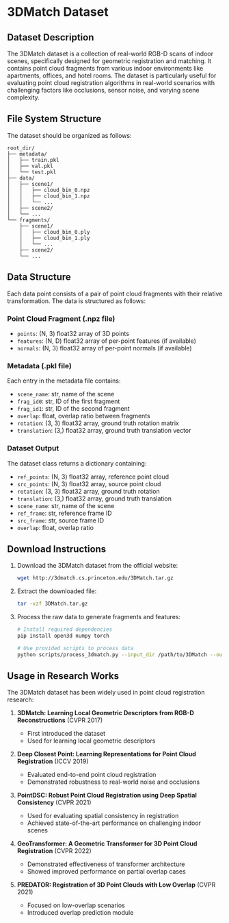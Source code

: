 # 3DMatch Dataset

## Dataset Description

The 3DMatch dataset is a collection of real-world RGB-D scans of indoor scenes, specifically designed for geometric registration and matching. It contains point cloud fragments from various indoor environments like apartments, offices, and hotel rooms. The dataset is particularly useful for evaluating point cloud registration algorithms in real-world scenarios with challenging factors like occlusions, sensor noise, and varying scene complexity.

## File System Structure

The dataset should be organized as follows:

```
root_dir/
├── metadata/
│   ├── train.pkl
│   ├── val.pkl
│   └── test.pkl
├── data/
│   ├── scene1/
│   │   ├── cloud_bin_0.npz
│   │   ├── cloud_bin_1.npz
│   │   └── ...
│   ├── scene2/
│   └── ...
└── fragments/
    ├── scene1/
    │   ├── cloud_bin_0.ply
    │   ├── cloud_bin_1.ply
    │   └── ...
    ├── scene2/
    └── ...
```

## Data Structure

Each data point consists of a pair of point cloud fragments with their relative transformation. The data is structured as follows:

### Point Cloud Fragment (.npz file)
- `points`: (N, 3) float32 array of 3D points
- `features`: (N, D) float32 array of per-point features (if available)
- `normals`: (N, 3) float32 array of per-point normals (if available)

### Metadata (.pkl file)
Each entry in the metadata file contains:
- `scene_name`: str, name of the scene
- `frag_id0`: str, ID of the first fragment
- `frag_id1`: str, ID of the second fragment
- `overlap`: float, overlap ratio between fragments
- `rotation`: (3, 3) float32 array, ground truth rotation matrix
- `translation`: (3,) float32 array, ground truth translation vector

### Dataset Output
The dataset class returns a dictionary containing:
- `ref_points`: (N, 3) float32 array, reference point cloud
- `src_points`: (N, 3) float32 array, source point cloud
- `rotation`: (3, 3) float32 array, ground truth rotation
- `translation`: (3,) float32 array, ground truth translation
- `scene_name`: str, name of the scene
- `ref_frame`: str, reference frame ID
- `src_frame`: str, source frame ID
- `overlap`: float, overlap ratio

## Download Instructions

1. Download the 3DMatch dataset from the official website:
   ```bash
   wget http://3dmatch.cs.princeton.edu/3DMatch.tar.gz
   ```

2. Extract the downloaded file:
   ```bash
   tar -xzf 3DMatch.tar.gz
   ```

3. Process the raw data to generate fragments and features:
   ```bash
   # Install required dependencies
   pip install open3d numpy torch

   # Use provided scripts to process data
   python scripts/process_3dmatch.py --input_dir /path/to/3DMatch --output_dir /path/to/processed
   ```

## Usage in Research Works

The 3DMatch dataset has been widely used in point cloud registration research:

1. **3DMatch: Learning Local Geometric Descriptors from RGB-D Reconstructions** (CVPR 2017)
   - First introduced the dataset
   - Used for learning local geometric descriptors

2. **Deep Closest Point: Learning Representations for Point Cloud Registration** (ICCV 2019)
   - Evaluated end-to-end point cloud registration
   - Demonstrated robustness to real-world noise and occlusions

3. **PointDSC: Robust Point Cloud Registration using Deep Spatial Consistency** (CVPR 2021)
   - Used for evaluating spatial consistency in registration
   - Achieved state-of-the-art performance on challenging indoor scenes

4. **GeoTransformer: A Geometric Transformer for 3D Point Cloud Registration** (CVPR 2022)
   - Demonstrated effectiveness of transformer architecture
   - Showed improved performance on partial overlap cases

5. **PREDATOR: Registration of 3D Point Clouds with Low Overlap** (CVPR 2021)
   - Focused on low-overlap scenarios
   - Introduced overlap prediction module 